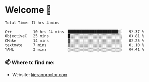 # Welcome 🦘

<!--START_SECTION:waka-->

```txt
Total Time: 11 hrs 4 mins

C++          10 hrs 14 mins  ███████████████████████░░   92.37 %
ObjectiveC   25 mins         █░░░░░░░░░░░░░░░░░░░░░░░░   03.81 %
CMake        14 mins         ▓░░░░░░░░░░░░░░░░░░░░░░░░   02.25 %
textmate     7 mins          ▒░░░░░░░░░░░░░░░░░░░░░░░░   01.10 %
YAML         2 mins          ░░░░░░░░░░░░░░░░░░░░░░░░░   00.41 %
```

<!--END_SECTION:waka-->

### 📫 Where to find me:

-   Website: [kieranproctor.com](https://kieranproctor.com/)
